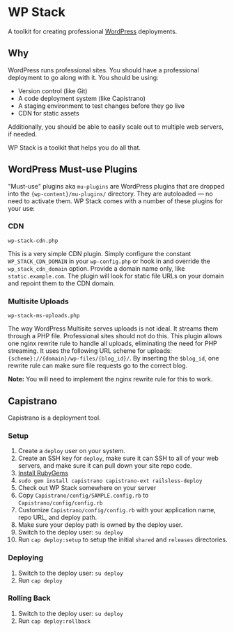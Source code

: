 # WP Stack
A toolkit for creating professional [WordPress][wp] deployments.

[wp]: http://wordpress.org/

## Why
WordPress runs professional sites. You should have a professional deployment to go along with it. You should be using:

* Version control (like Git)
* A code deployment system (like Capistrano)
* A staging environment to test changes before they go live
* CDN for static assets

Additionally, you should be able to easily scale out to multiple web servers, if needed.

WP Stack is a toolkit that helps you do all that.

## WordPress Must-use Plugins

"Must-use" plugins aka `mu-plugins` are WordPress plugins that are dropped into the `{wp-content}/mu-plugins/` directory. They are autoloaded — no need to activate them. WP Stack comes with a number of these plugins for your use:

### CDN

`wp-stack-cdn.php`

This is a very simple CDN plugin. Simply configure the constant `WP_STACK_CDN_DOMAIN` in your `wp-config.php` or hook in and override the `wp_stack_cdn_domain` option. Provide a domain name only, like `static.example.com`. The plugin will look for static file URLs on your domain and repoint them to the CDN domain.

### Multisite Uploads

`wp-stack-ms-uploads.php`

The way WordPress Multisite serves uploads is not ideal. It streams them through a PHP file. Professional sites should not do this. This plugin allows one nginx rewrite rule to handle all uploads, eliminating the need for PHP streaming. It uses the following URL scheme for uploads: `{scheme}://{domain}/wp-files/{blog_id}/`. By inserting the `$blog_id`, one rewrite rule can make sure file requests go to the correct blog.

**Note:** You will need to implement the nginx rewrite rule for this to work.

## Capistrano

Capistrano is a deployment tool.

### Setup

1. Create a `deploy` user on your system.
2. Create an SSH key for `deploy`, make sure it can SSH to all of your web servers, and make sure it can pull down your site repo code.
3. [Install RubyGems][rubygems]
4. `sudo gem install capistrano capistrano-ext railsless-deploy`
5. Check out WP Stack somewhere on your server
6. Copy `Capistrano/config/SAMPLE.config.rb` to `Capistrano/config/config.rb`
7. Customize `Capistrano/config/config.rb` with your application name, repo URL, and deploy path.
8. Make sure your deploy path is owned by the deploy user.
9. Switch to the deploy user: `su deploy`
10. Run `cap deploy:setup` to setup the initial `shared` and `releases` directories.

### Deploying

1. Switch to the deploy user: `su deploy`
2. Run `cap deploy`

### Rolling Back

1. Switch to the deploy user: `su deploy`
2. Run `cap deploy:rollback`

[rubygems]: http://rubygems.org/pages/download
